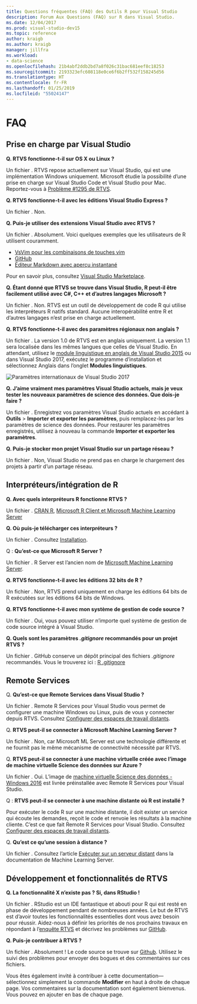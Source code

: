 ```yaml
---
title: Questions fréquentes (FAQ) des Outils R pour Visual Studio
description: Forum Aux Questions (FAQ) sur R dans Visual Studio.
ms.date: 12/04/2017
ms.prod: visual-studio-dev15
ms.topic: reference
author: kraigb
ms.author: kraigb
manager: jillfra
ms.workload:
- data-science
ms.openlocfilehash: 21b4abf2ddb2bd7a8f026c31bac681eef8c18253
ms.sourcegitcommit: 2193323efc608118e0ce6f6b2ff532f158245d56
ms.translationtype: HT
ms.contentlocale: fr-FR
ms.lasthandoff: 01/25/2019
ms.locfileid: "55024147"
---
```

# <a name="frequently-asked-questions"></a>FAQ

## <a name="visual-studio-support"></a>Prise en charge par Visual Studio

**Q. RTVS fonctionne-t-il sur OS X ou Linux ?**

Un fichier . RTVS repose actuellement sur Visual Studio, qui est une implémentation Windows uniquement. Microsoft étudie la possibilité d’une prise en charge sur Visual Studio Code et Visual Studio pour Mac. Reportez-vous à [Problème #1295 de RTVS](https://github.com/Microsoft/RTVS/issues/1295).

**Q. RTVS fonctionne-t-il avec les éditions Visual Studio Express ?**

Un fichier . Non.

**Q. Puis-je utiliser des extensions Visual Studio avec RTVS ?**

Un fichier . Absolument. Voici quelques exemples que les utilisateurs de R utilisent couramment.

- [VsVim pour les combinaisons de touches vim](https://marketplace.visualstudio.com/items?itemName=JaredParMSFT.VsVim)
- [GitHub](https://marketplace.visualstudio.com/items?itemName=GitHub.GitHubExtensionforVisualStudio)
- [Éditeur Markdown avec aperçu instantané](https://marketplace.visualstudio.com/items?itemName=MadsKristensen.MarkdownEditor)

Pour en savoir plus, consultez [Visual Studio Marketplace](https://marketplace.visualstudio.com/).

**Q. Étant donné que RTVS se trouve dans Visual Studio, R peut-il être facilement utilisé avec C#, C++ et d’autres langages Microsoft ?**

Un fichier . Non. RTVS est un outil de développement de code R qui utilise les interpréteurs R natifs standard. Aucune interopérabilité entre R et d’autres langages n’est prise en charge actuellement.

**Q. RTVS fonctionne-t-il avec des paramètres régionaux non anglais ?**

Un fichier . La version 1.0 de RTVS est en anglais uniquement. La version 1.1 sera localisée dans les mêmes langues que celles de Visual Studio. En attendant, utilisez le [module linguistique en anglais de Visual Studio 2015](https://www.microsoft.com/download/details.aspx?id=48157) ou dans Visual Studio 2017, exécutez le programme d’installation et sélectionnez Anglais dans l’onglet **Modules linguistiques**.

![Paramètres internationaux de Visual Studio 2017](media/FAQ-international-settings.png)

**Q. J’aime vraiment mes paramètres Visual Studio actuels, mais je veux tester les nouveaux paramètres de science des données. Que dois-je faire ?**

Un fichier . Enregistrez vos paramètres Visual Studio actuels en accédant à **Outils** > **Importer et exporter les paramètres**, puis remplacez-les par les paramètres de science des données. Pour restaurer les paramètres enregistrés, utilisez à nouveau la commande **Importer et exporter les paramètres**.

**Q. Puis-je stocker mon projet Visual Studio sur un partage réseau ?**

Un fichier . Non, Visual Studio ne prend pas en charge le chargement des projets à partir d’un partage réseau.

## <a name="r-interpretersintegration"></a>Interpréteurs/intégration de R

**Q. Avec quels interpréteurs R fonctionne RTVS ?**

Un fichier . [CRAN R](https://cran.r-project.org/), [Microsoft R Client et Microsoft Machine Learning Server](/machine-learning-server/)

**Q. Où puis-je télécharger ces interpréteurs ?**

Un fichier . Consultez [Installation](installing-r-tools-for-visual-studio.md).

Q : **Qu’est-ce que Microsoft R Server ?**

Un fichier . R Server est l’ancien nom de [Microsoft Machine Learning Server](/machine-learning-server/what-is-machine-learning-server).

**Q. RTVS fonctionne-t-il avec les éditions 32 bits de R ?**

Un fichier . Non, RTVS prend uniquement en charge les éditions 64 bits de R exécutées sur les éditions 64 bits de Windows.

**Q. RTVS fonctionne-t-il avec mon système de gestion de code source ?**

Un fichier . Oui, vous pouvez utiliser n’importe quel système de gestion de code source intégré à Visual Studio.

**Q. Quels sont les paramètres *.gitignore* recommandés pour un projet RTVS ?**

Un fichier . GitHub conserve un dépôt principal des fichiers *.gitignore* recommandés. Vous le trouverez ici : [R .gitignore](https://github.com/github/gitignore/blob/master/R.gitignore)

## <a name="remote-services"></a>Remote Services

Q. **Qu’est-ce que Remote Services dans Visual Studio ?**

Un fichier . Remote R Services pour Visual Studio vous permet de configurer une machine Windows ou Linux, puis de vous y connecter depuis RTVS. Consultez [Configurer des espaces de travail distants](setting-up-remote-r-workspaces.md).

Q. **RTVS peut-il se connecter à Microsoft Machine Learning Server ?**

Un fichier . Non, car Microsoft ML Server est une technologie différente et ne fournit pas le même mécanisme de connectivité nécessité par RTVS.

Q. **RTVS peut-il se connecter à une machine virtuelle créée avec l’image de machine virtuelle Science des données sur Azure ?**

Un fichier . Oui. L’image de [machine virtuelle Science des données - Windows 2016](https://azure.microsoft.com/services/virtual-machines/data-science-virtual-machines/) est livrée préinstallée avec Remote R Services pour Visual Studio.

Q : **RTVS peut-il se connecter à une machine distante où R est installé ?**

Pour exécuter le code R sur une machine distante, il doit exister un service qui écoute les demandes, reçoit le code et renvoie les résultats à la machine cliente. C’est ce que fait Remote R Services pour Visual Studio. Consultez [Configurer des espaces de travail distants](setting-up-remote-r-workspaces.md).

Q. **Qu’est ce qu’une session à distance ?**

Un fichier . Consultez l’article [Exécuter sur un serveur distant](/machine-learning-server/r/how-to-execute-code-remotely) dans la documentation de Machine Learning Server.

## <a name="rtvs-development-and-features"></a>Développement et fonctionnalités de RTVS

**Q. La fonctionnalité X n’existe pas ? Si, dans RStudio !**

Un fichier . RStudio est un IDE fantastique et abouti pour R qui est resté en phase de développement pendant de nombreuses années. Le but de RTVS est d’avoir toutes les fonctionnalités essentielles dont vous avez besoin pour réussir. Aidez-nous à définir les priorités de nos prochains travaux en répondant à l’[enquête RTVS](https://www.surveymonkey.com/r/RTVS1) et décrivez les problèmes sur [GitHub](https://github.com/Microsoft/RTVS/issues/).

**Q. Puis-je contribuer à RTVS ?**

Un fichier . Absolument ! Le code source se trouve sur [Github](https://github.com/microsoft/RTVS). Utilisez le suivi des problèmes pour envoyer des bogues et des commentaires sur ces fichiers.

Vous êtes également invité à contribuer à cette documentation&mdash; sélectionnez simplement la commande **Modifier** en haut à droite de chaque page. Vos commentaires sur la documentation sont également bienvenus. Vous pouvez en ajouter en bas de chaque page.
